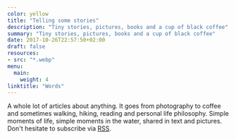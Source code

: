 ```yaml
---
color: yellow
title: "Telling some stories"
description: "Tiny stories, pictures, books and a cup of black coffee"
summary: "Tiny stories, pictures, books and a cup of black coffee"
date: 2017-10-26T22:57:50+02:00
draft: false
resources:
- src: "*.webp"
menu:
  main:
    weight: 4
linktitle: "Words"
---
```


A whole lot of articles about anything. It goes from photography to coffee and sometimes walking, hiking, reading and personal life philosophy. Simple moments of life, simple moments in the water, shared in text and pictures. Don't hesitate to subscribe via [RSS](/index.xml).

